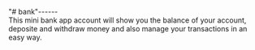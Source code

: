 "# bank"------  
This mini bank app account will show you the balance of your account, deposite and withdraw money and also manage your transactions in an easy way.
